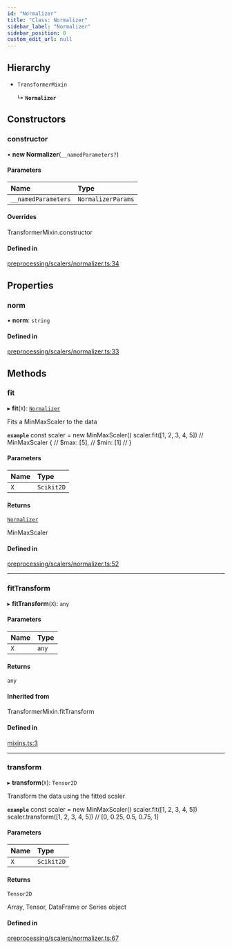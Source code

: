 ```yaml
---
id: "Normalizer"
title: "Class: Normalizer"
sidebar_label: "Normalizer"
sidebar_position: 0
custom_edit_url: null
---
```


## Hierarchy

- `TransformerMixin`

  ↳ **`Normalizer`**

## Constructors

### constructor

• **new Normalizer**(`__namedParameters?`)

#### Parameters

| Name | Type |
| :------ | :------ |
| `__namedParameters` | `NormalizerParams` |

#### Overrides

TransformerMixin.constructor

#### Defined in

[preprocessing/scalers/normalizer.ts:34](https://github.com/dcrescim/scikit.js/blob/ae98366/scikitjs-node/src/preprocessing/scalers/normalizer.ts#L34)

## Properties

### norm

• **norm**: `string`

#### Defined in

[preprocessing/scalers/normalizer.ts:33](https://github.com/dcrescim/scikit.js/blob/ae98366/scikitjs-node/src/preprocessing/scalers/normalizer.ts#L33)

## Methods

### fit

▸ **fit**(`X`): [`Normalizer`](Normalizer)

Fits a MinMaxScaler to the data

**`example`**
const scaler = new MinMaxScaler()
scaler.fit([1, 2, 3, 4, 5])
// MinMaxScaler {
//   $max: [5],
//   $min: [1]
// }

#### Parameters

| Name | Type |
| :------ | :------ |
| `X` | `Scikit2D` |

#### Returns

[`Normalizer`](Normalizer)

MinMaxScaler

#### Defined in

[preprocessing/scalers/normalizer.ts:52](https://github.com/dcrescim/scikit.js/blob/ae98366/scikitjs-node/src/preprocessing/scalers/normalizer.ts#L52)

___

### fitTransform

▸ **fitTransform**(`X`): `any`

#### Parameters

| Name | Type |
| :------ | :------ |
| `X` | `any` |

#### Returns

`any`

#### Inherited from

TransformerMixin.fitTransform

#### Defined in

[mixins.ts:3](https://github.com/dcrescim/scikit.js/blob/ae98366/scikitjs-node/src/mixins.ts#L3)

___

### transform

▸ **transform**(`X`): `Tensor2D`

Transform the data using the fitted scaler

**`example`**
const scaler = new MinMaxScaler()
scaler.fit([1, 2, 3, 4, 5])
scaler.transform([1, 2, 3, 4, 5])
// [0, 0.25, 0.5, 0.75, 1]

#### Parameters

| Name | Type |
| :------ | :------ |
| `X` | `Scikit2D` |

#### Returns

`Tensor2D`

Array, Tensor, DataFrame or Series object

#### Defined in

[preprocessing/scalers/normalizer.ts:67](https://github.com/dcrescim/scikit.js/blob/ae98366/scikitjs-node/src/preprocessing/scalers/normalizer.ts#L67)
